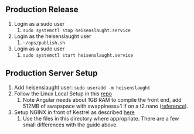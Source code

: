 ## Production Release
1. Login as a sudo user
    1. `sudo systemctl stop heisenslaught.service`
1. Login as the heisenslaught user
    1. `~/ops/publish.sh`
1. Login as a sudo user
    1. `sudo systemctl start heisenslaught.service`

## Production Server Setup
1. Add heisenslaught user: `sudo useradd -m heisenslaught`
1. Follow the Linux Local Setup in this [repo](https://github.com/chetjan/heisenslaught)
    1. Note Angular needs about 1GB RAM to compile the front end, add 512MB of swapspace with swappiness=1 if on a t2.nano ([reference](https://www.digitalocean.com/community/tutorials/how-to-add-swap-space-on-ubuntu-16-04)).
1. Setup NGINX in front of Kestrel as described [here](https://docs.microsoft.com/en-us/aspnet/core/publishing/linuxproduction)
    1. Use the files in this directory where appropriate. There are a few small differences with the guide above.
